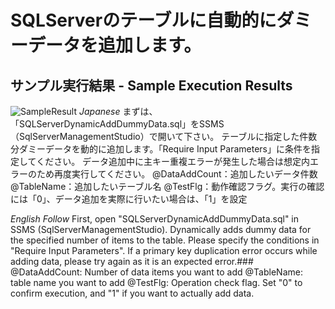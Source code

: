 # SQLServerのテーブルに自動的にダミーデータを追加します。
## サンプル実行結果 - Sample Execution Results
![SampleResult](https://github.com/nakm2021/SQLServerDynamicAddDummyData/assets/79841952/8a8e2e10-57ff-433f-b23f-380228854eb7)
*Japanese*
まずは、「SQLServerDynamicAddDummyData.sql」をSSMS（SqlServerManagementStudio）で開いて下さい。
テーブルに指定した件数分ダミーデータを動的に追加します。「Require Input Parameters」に条件を指定してください。
データ追加中に主キー重複エラーが発生した場合は想定内エラーのため再度実行してください。
@DataAddCount：追加したいデータ件数
@TableName：追加したいテーブル名
@TestFlg：動作確認フラグ。実行の確認には「0」、データ追加を実際に行いたい場合は、「1」を設定

*English Follow*
First, open "SQLServerDynamicAddDummyData.sql" in SSMS (SqlServerManagementStudio).
Dynamically adds dummy data for the specified number of items to the table. Please specify the conditions in "Require Input Parameters".
If a primary key duplication error occurs while adding data, please try again as it is an expected error.### 
@DataAddCount: Number of data items you want to add
@TableName: table name you want to add
@TestFlg: Operation check flag. Set "0" to confirm execution, and "1" if you want to actually add data.
